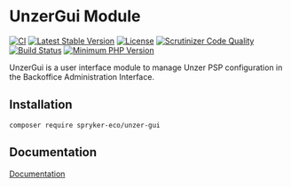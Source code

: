 # UnzerGui Module
[![CI](https://github.com/spryker-eco/unzer-gui/actions/workflows/ci.yml/badge.svg)](https://github.com/spryker-eco/unzer-gui/actions/workflows/ci.yml)
[![Latest Stable Version](https://poser.pugx.org/spryker-eco/unzer-gui/v/stable.svg)](https://packagist.org/packages/spryker-eco/unzer-gui)
[![License](https://img.shields.io/github/license/spryker-eco/unzer-gui.svg?b=master)](https://github.com/spryker-eco/unzer-gui)
[![Scrutinizer Code Quality](https://scrutinizer-ci.com/g/spryker-eco/unzer-gui/badges/quality-score.png?b=master)](https://scrutinizer-ci.com/g/spryker-eco/unzer-gui/?branch=master)
[![Build Status](https://scrutinizer-ci.com/g/spryker-eco/unzer-gui/badges/build.png?b=master)](https://scrutinizer-ci.com/g/spryker-eco/unzer-gui/build-status/master)
[![Minimum PHP Version](https://img.shields.io/badge/php-%3E%3D%207.4-8892BF.svg)](https://php.net/)

UnzerGui is a user interface module to manage Unzer PSP configuration in the Backoffice Administration Interface.

## Installation
```
composer require spryker-eco/unzer-gui
```
## Documentation
[Documentation](https://documentation.spryker.com/industry_partners/payment/unzer-gui/unzer-gui-details.htm)
